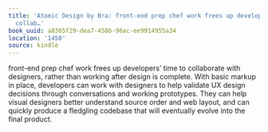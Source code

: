 ```yaml
---
title: 'Atomic Design by Bra: front-end prep chef work frees up developers’ time to
  collab…'
book_uuid: a8365f29-dea7-458b-96ac-ee9914955a34
location: '1450'
source: kindle
---
```


front-end prep chef work frees up developers’ time to collaborate with designers, rather than working after design is complete. With basic markup in place, developers can work with designers to help validate UX design decisions through conversations and working prototypes. They can help visual designers better understand source order and web layout, and can quickly produce a fledgling codebase that will eventually evolve into the final product.